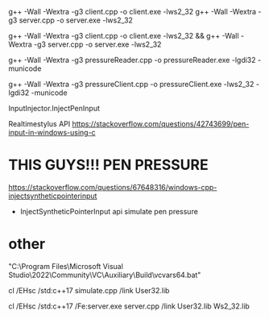 g++ -Wall -Wextra -g3 client.cpp -o client.exe -lws2_32
g++ -Wall -Wextra -g3 server.cpp -o server.exe -lws2_32

g++ -Wall -Wextra -g3 client.cpp -o client.exe -lws2_32 && g++ -Wall -Wextra -g3 server.cpp -o server.exe -lws2_32

g++ -Wall -Wextra -g3 pressureReader.cpp -o pressureReader.exe -lgdi32 -municode

g++ -Wall -Wextra -g3 pressureClient.cpp -o pressureClient.exe -lws2_32 -lgdi32 -municode

InputInjector.InjectPenInput

Realtimestylus API
https://stackoverflow.com/questions/42743699/pen-input-in-windows-using-c

# THIS GUYS!!! PEN PRESSURE

https://stackoverflow.com/questions/67648316/windows-cpp-injectsyntheticpointerinput

-   InjectSyntheticPointerInput api simulate pen pressure

# other

"C:\Program Files\Microsoft Visual Studio\2022\Community\VC\Auxiliary\Build\vcvars64.bat"

cl /EHsc /std:c++17 simulate.cpp /link User32.lib

cl /EHsc /std:c++17 /Fe:server.exe server.cpp /link User32.lib Ws2_32.lib
